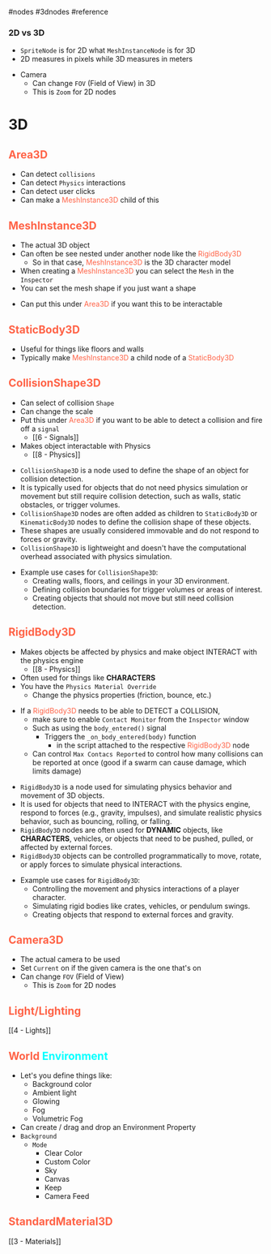 #nodes #3dnodes #reference
### 2D vs 3D
* `SpriteNode` is for 2D what `MeshInstanceNode` is for 3D
* 2D measures in pixels while 3D measures in meters
+ Camera
	+ Can change `FOV` (Field of View) in 3D
	+ This is `Zoom` for 2D nodes

# 3D

## <span style="color:tomato;">Area3D</span>
+ Can detect `collisions`
+ Can detect `Physics` interactions
+ Can detect user clicks
+ Can make a <span style="color:tomato;">MeshInstance3D</span> child of this

## <span style="color:tomato;">MeshInstance3D</span>
* The actual 3D object
* Can often be see nested under another node like the <span style="color:tomato;">RigidBody3D</span> 
	* So in that case, <span style="color:tomato;">MeshInstance3D</span> is the 3D character model
* When creating a <span style="color:tomato;">MeshInstance3D</span> you can select the `Mesh` in the `Inspector`
* You can set the mesh shape if you just want a shape
+ Can put this under <span style="color:tomato;">Area3D</span> if you want this to be interactable

## <span style="color:tomato;">StaticBody3D</span>
* Useful for things like floors and walls
* Typically make <span style="color:tomato;">MeshInstance3D</span> a child node of a <span style="color:tomato;">StaticBody3D</span>

## <span style="color:tomato;">CollisionShape3D</span>
+ Can select of collision `Shape`
+ Can change the scale
+ Put this under <span style="color:tomato;">Area3D</span> if you want to be able to detect a collision and fire off a `signal`
	+ [[6 - Signals]]
+ Makes object interactable with Physics
	* [[8 - Physics]]

- `CollisionShape3D` is a node used to define the shape of an object for collision detection.
- It is typically used for objects that do not need physics simulation or movement but still require collision detection, such as walls, static obstacles, or trigger volumes.
- `CollisionShape3D` nodes are often added as children to `StaticBody3D` or `KinematicBody3D` nodes to define the collision shape of these objects.
- These shapes are usually considered immovable and do not respond to forces or gravity.
- `CollisionShape3D` is lightweight and doesn't have the computational overhead associated with physics simulation.
* Example use cases for `CollisionShape3D`:
	- Creating walls, floors, and ceilings in your 3D environment.
	- Defining collision boundaries for trigger volumes or areas of interest.
	- Creating objects that should not move but still need collision detection.


## <span style="color:tomato;">RigidBody3D</span>
* Makes objects be affected by physics and make object INTERACT with the physics engine
	* [[8 - Physics]]
* Often used for things like **CHARACTERS**
* You have the `Physics Material Override`
	* Change the physics properties (friction, bounce, etc.)
+ If a <span style="color:tomato;">RigidBody3D</span> needs to be able to DETECT a COLLISION,
	+ make sure to enable `Contact Monitor` from the `Inspector` window
	+ Such as using the `body_entered()` signal 
		+ Triggers the `_on_body_entered(body)` function
			+ in the script attached to the respective <span style="color:tomato;">RigidBody3D</span> node
	+ Can control `Max Contacs Reported` to control how many collisions can be reported at once (good if a swarm can cause damage, which limits damage)


- `RigidBody3D` is a node used for simulating physics behavior and movement of 3D objects.
- It is used for objects that need to INTERACT with the physics engine, respond to forces (e.g., gravity, impulses), and simulate realistic physics behavior, such as bouncing, rolling, or falling.
- `RigidBody3D` nodes are often used for **DYNAMIC** objects, like **CHARACTERS**, vehicles, or objects that need to be pushed, pulled, or affected by external forces.
- `RigidBody3D` objects can be controlled programmatically to move, rotate, or apply forces to simulate physical interactions.

* Example use cases for `RigidBody3D`:
	- Controlling the movement and physics interactions of a player character.
	- Simulating rigid bodies like crates, vehicles, or pendulum swings.
	- Creating objects that respond to external forces and gravity.
## <span style="color:tomato;">Camera3D</span>
+ The actual camera to be used
+ Set `Current` on if the given camera is the one that's on
+ Can change `FOV` (Field of View)
	+ This is `Zoom` for 2D nodes

## <span style="color:tomato;">Light/Lighting</span>
[[4 - Lights]]

## <span style="color:tomato;">World</span> <span style="color:aqua;">Environment</span>
+ Let's you define things like:
	+ Background color
	+ Ambient light
	+ Glowing
	+ Fog
	+ Volumetric Fog
+ Can create / drag and drop an Environment Property
+ `Background`
	+ `Mode`
		+ Clear Color
		+ Custom Color
		+ Sky
		+ Canvas
		+ Keep
		+ Camera Feed


## <span style="color:tomato;">StandardMaterial3D</span>
[[3 - Materials]]


